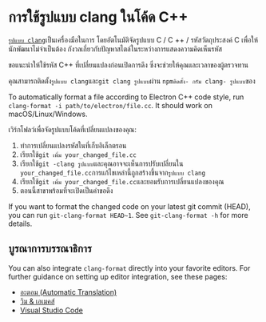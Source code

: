 # การใช้รูปแบบ clang ในโค้ด C++

[`รูปแบบ clang`](http://clang.llvm.org/docs/ClangFormat.html)เป็นเครื่องมือในการ โดยอัตโนมัติจัดรูปแบบ C / C ++ / รหัสวัตถุประสงค์ C เพื่อให้นักพัฒนาไม่จําเป็นต้อง กังวลเกี่ยวกับปัญหาสไตล์ในระหว่างการแสดงความคิดเห็นรหัส

ขอแนะนําให้ใช้รหัส C++ ที่เปลี่ยนแปลงก่อนเปิดการดึง ซึ่งจะช่วยให้คุณและเวลาของผู้ตรวจทาน

คุณสามารถติดตั้ง`รูปแบบ clang`และ`git clang รูปแบบ`ผ่าน `npmติดตั้ง- กรัม clang- รูปแบบ`ของ

To automatically format a file according to Electron C++ code style, run `clang-format -i path/to/electron/file.cc`. It should work on macOS/Linux/Windows.

เวิร์กโฟลว์เพื่อจัดรูปแบบโค้ดที่เปลี่ยนแปลงของคุณ:

1. ทําการเปลี่ยนแปลงรหัสในที่เก็บอิเล็กตรอน
2. เรียกใช้`git เพิ่ม your_changed_file.cc`
3. เรียกใช้`git -clang รูปแบบ`และคุณอาจจะเห็นการปรับเปลี่ยนใน `your_changed_file.cc`การแก้ไขเหล่านี้ถูกสร้างขึ้นจาก`รูปแบบ clang`
4. เรียกใช้`git เพิ่ม your_changed_file.cc`และยอมรับการเปลี่ยนแปลงของคุณ
5. ตอนนี้สาขาพร้อมที่จะเปิดเป็นคําขอดึง

If you want to format the changed code on your latest git commit (HEAD), you can run `git-clang-format HEAD~1`. See `git-clang-format -h` for more details.

## บูรณาการบรรณาธิการ

You can also integrate `clang-format` directly into your favorite editors. For further guidance on setting up editor integration, see these pages:

  * [อะตอม (Automatic Translation)](https://atom.io/packages/clang-format)
  * [วิม & เอเมคส์](http://clang.llvm.org/docs/ClangFormat.html#vim-integration)
  * [Visual Studio Code](https://marketplace.visualstudio.com/items?itemName=xaver.clang-format)
